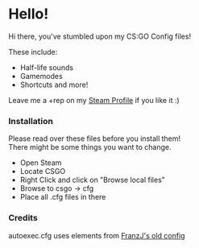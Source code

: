 # Hello!
Hi there, you've stumbled upon my CS:GO Config files!

These include: 
- Half-life sounds
- Gamemodes
- Shortcuts and more!
  
Leave me a +rep on my [Steam Profile](https://steamcommunity.com/id/limatt/) if you like it :)
   
### Installation
Please read over these files before you install them!  
There might be some things you want to change.

- Open Steam
- Locate CSGO
- Right Click and click on "Browse local files"
- Browse to csgo -> cfg
- Place all .cfg files in there
### Credits
autoexec.cfg uses elements from [FranzJ's old config](https://www.youtube.com/watch?v=KIck3ZEXIfU)
